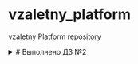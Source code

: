 # vzaletny_platform
vzaletny Platform repository
<details>
<summary> # Выполнено ДЗ №2 </summary>

 - [ ] Основное ДЗ
 - [ ] Задание со *

## В процессе сделано:

Kubelet отслеживает состояние PODs и в случае отсутсвия от них heartbits (livenessProbe), запускает их заново;

 - Пункт 1:
    - Уcтановлен kubectl;
    - Установлен minikube;
    - Cоздан Dockerfile, в котором будет описан образ web сервера на nginx;
    - Cобран докер образ и размешен в Container Registry Docker Hub;
    - Создан манифест web-pod.yaml;
 - Пункт 2:
    - Собран и запушен образ Hipster Shop
    - Сгенерирован frontend-pod-healthy.yaml

## Как запустить проект:
 - Например, запустить команду X в директории Y

## Как проверить работоспособность:
 - Например, перейти по ссылке http://localhost:8080

## PR checklist:
 - [ ] Выставлен label с темой домашнего задания
</details>